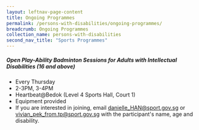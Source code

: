 ```yaml
---
layout: leftnav-page-content
title: Ongoing Programmes
permalink: /persons-with-disabilities/ongoing-programmes/
breadcrumb: Ongoing Programmes
collection_name: persons-with-disabilities
second_nav_title: "Sports Programmes"
---
```


##### Open Play-Ability Badminton Sessions for Adults with Intellectual Disabilities (16 and above)
* Every Thursday
* 2-3PM, 3-4PM
* Heartbeat@Bedok (Level 4 Sports Hall, Court 1)
* Equipment provided
* If you are interested in joining, email <danielle_HAN@sport.gov.sg> or <vivian_pek_from.tp@sport.gov.sg> with the participant's name, age and disability.
